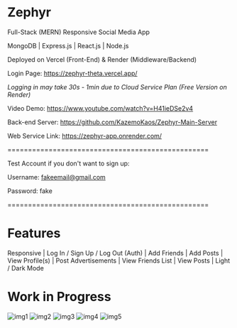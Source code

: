 # Zephyr
Full-Stack (MERN) Responsive Social Media App

MongoDB | Express.js | React.js | Node.js

Deployed on Vercel (Front-End) & Render (Middleware/Backend)

Login Page: https://zephyr-theta.vercel.app/

*Logging in may take 30s - 1min due to Cloud Service Plan (Free Version on Render)*

Video Demo: https://www.youtube.com/watch?v=H41ieDSe2v4

Back-end Server: https://github.com/KazemoKaos/Zephyr-Main-Server

Web Service Link: https://zephyr-app.onrender.com/

=================================================

Test Account if you don't want to sign up:

Username: fakeemail@gmail.com

Password: fake

=================================================

# Features

Responsive | Log In / Sign Up / Log Out (Auth) | Add Friends | Add Posts | View Profile(s) | Post Advertisements | View Friends List | View Posts | Light / Dark Mode 


# Work in Progress
![img1](https://github.com/KazemoKaos/Zephyr/assets/34223008/b7f56eed-3841-47de-9efd-73e010bfa9bf)
![img2](https://github.com/KazemoKaos/Zephyr/assets/34223008/ecbd7d3a-31b8-4185-91d6-020f9a479db7)
![img3](https://github.com/KazemoKaos/Zephyr/assets/34223008/cf032461-915e-4b0a-92d8-84d05a96a74d)
![img4](https://github.com/KazemoKaos/Zephyr/assets/34223008/86655906-0637-425d-9cf0-141c1391236d)
![img5](https://github.com/KazemoKaos/Zephyr/assets/34223008/5486519e-39a8-4b3f-b833-1f3e5d69bb8a)
